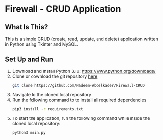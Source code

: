 # Firewall - CRUD Application

## What Is This?
This is a simple CRUD (create, read, update, and delete) application written in Python using Tkinter and MySQL.

## Set Up and Run

1. Download and install Python 3.10: <https://www.python.org/downloads/>   
2. Clone or download the git repository
   [here](https://github.com/Nadeem-Abdelkader/Firewall-CRUD).
    ```sh
    git clone https://github.com/Nadeem-Abdelkader/Firewall-CRUD
    ```
3. Navigate to the cloned local repository
4. Run the following command to to install all required dependencies
    ```sh
    pip3 install -r requirements.txt
    ```
5. To start the application, run the following command while inside the cloned local repository:
    ```sh
    python3 main.py
    ```
